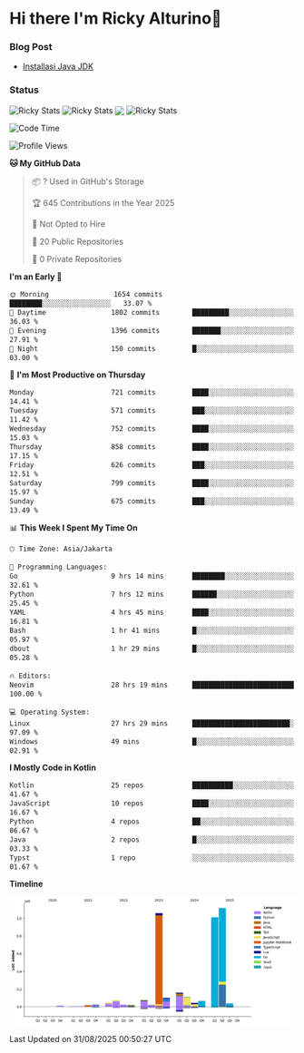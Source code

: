 # Hi there I'm Ricky Alturino👋

### Blog Post

<!-- BLOG-POST-LIST:START -->

- [Installasi Java JDK](https://onirutla.medium.com/installasi-java-jdk-ec701beeb5cb?source=rss-d9d81c918cc9------2)
<!-- BLOG-POST-LIST:END -->

### Status

<img align="center" alt="Ricky Stats" src="https://github-readme-stats.vercel.app/api?username=Alturino&theme=dark&show_icons=true&hide_border=false" />
<img align="center" alt="Ricky Stats" src="https://github-readme-stats.vercel.app/api/top-langs/?username=Alturino&theme=dark&show_icons=true&layout=compact"/>
<img align="center" width="640px" src="https://github-readme-stats.vercel.app/api/wakatime?username=Alturino&layout=compact&hide_border=true&theme=dark">
<img align="center" alt="Ricky Stats" src="https://leetcard.jacoblin.cool/alturino?border=0&radius=20&ext=activity"/>

<!--START_SECTION:waka-->
![Code Time](http://img.shields.io/badge/Code%20Time-1%2C403%20hrs%2053%20mins-blue)

![Profile Views](http://img.shields.io/badge/Profile%20Views-0-blue)

**🐱 My GitHub Data** 

> 📦 ? Used in GitHub's Storage 
 > 
> 🏆 645 Contributions in the Year 2025
 > 
> 🚫 Not Opted to Hire
 > 
> 📜 20 Public Repositories 
 > 
> 🔑 0 Private Repositories 
 > 
**I'm an Early 🐤** 

```text
🌞 Morning                1654 commits        ████████░░░░░░░░░░░░░░░░░   33.07 % 
🌆 Daytime                1802 commits        █████████░░░░░░░░░░░░░░░░   36.03 % 
🌃 Evening                1396 commits        ███████░░░░░░░░░░░░░░░░░░   27.91 % 
🌙 Night                  150 commits         █░░░░░░░░░░░░░░░░░░░░░░░░   03.00 % 
```
📅 **I'm Most Productive on Thursday** 

```text
Monday                   721 commits         ████░░░░░░░░░░░░░░░░░░░░░   14.41 % 
Tuesday                  571 commits         ███░░░░░░░░░░░░░░░░░░░░░░   11.42 % 
Wednesday                752 commits         ████░░░░░░░░░░░░░░░░░░░░░   15.03 % 
Thursday                 858 commits         ████░░░░░░░░░░░░░░░░░░░░░   17.15 % 
Friday                   626 commits         ███░░░░░░░░░░░░░░░░░░░░░░   12.51 % 
Saturday                 799 commits         ████░░░░░░░░░░░░░░░░░░░░░   15.97 % 
Sunday                   675 commits         ███░░░░░░░░░░░░░░░░░░░░░░   13.49 % 
```


📊 **This Week I Spent My Time On** 

```text
🕑︎ Time Zone: Asia/Jakarta

💬 Programming Languages: 
Go                       9 hrs 14 mins       ████████░░░░░░░░░░░░░░░░░   32.61 % 
Python                   7 hrs 12 mins       ██████░░░░░░░░░░░░░░░░░░░   25.45 % 
YAML                     4 hrs 45 mins       ████░░░░░░░░░░░░░░░░░░░░░   16.81 % 
Bash                     1 hr 41 mins        █░░░░░░░░░░░░░░░░░░░░░░░░   05.97 % 
dbout                    1 hr 29 mins        █░░░░░░░░░░░░░░░░░░░░░░░░   05.28 % 

🔥 Editors: 
Neovim                   28 hrs 19 mins      █████████████████████████   100.00 % 

💻 Operating System: 
Linux                    27 hrs 29 mins      ████████████████████████░   97.09 % 
Windows                  49 mins             █░░░░░░░░░░░░░░░░░░░░░░░░   02.91 % 
```

**I Mostly Code in Kotlin** 

```text
Kotlin                   25 repos            ██████████░░░░░░░░░░░░░░░   41.67 % 
JavaScript               10 repos            ████░░░░░░░░░░░░░░░░░░░░░   16.67 % 
Python                   4 repos             ██░░░░░░░░░░░░░░░░░░░░░░░   06.67 % 
Java                     2 repos             █░░░░░░░░░░░░░░░░░░░░░░░░   03.33 % 
Typst                    1 repo              ░░░░░░░░░░░░░░░░░░░░░░░░░   01.67 % 
```



**Timeline**

![Lines of Code chart](https://raw.githubusercontent.com/Alturino/Alturino/main/assets/bar_graph.png)


 Last Updated on 31/08/2025 00:50:27 UTC
<!--END_SECTION:waka-->

